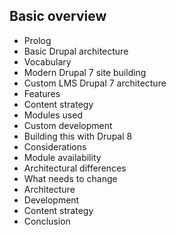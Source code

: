 ## Basic overview

 - Prolog
 - Basic Drupal architecture
  - Vocabulary
  - Modern Drupal 7 site building
 - Custom LMS Drupal 7 architecture
  - Features
  - Content strategy
  - Modules used
  - Custom development
 - Building this with Drupal 8
  - Considerations
   - Module availability
   - Architectural differences
  - What needs to change
   - Architecture
   - Development
   - Content strategy
 - Conclusion
